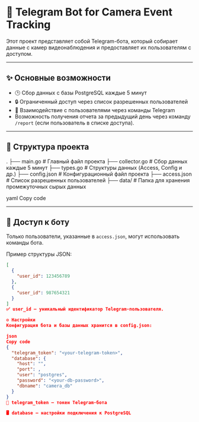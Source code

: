 # 🤖 Telegram Bot for Camera Event Tracking

Этот проект представляет собой Telegram-бота, который собирает данные с камер видеонаблюдения и предоставляет их пользователям с доступом.

---

## ✨ Основные возможности

- 🕒 Сбор данных с базы PostgreSQL каждые 5 минут
- 🔒 Ограниченный доступ через список разрешенных пользователей
- 💬 Взаимодействие с пользователями через команды Telegram
- Возможность получения отчета за предыдущий день через команду `/report` (если пользователь в списке доступа).


---

## 📁 Структура проекта

.
├── main.go # Главный файл проекта
├── collector.go # Сбор данных каждые 5 минут
├── types.go # Структуры данных (Access, Config и др.)
├── config.json # Конфигурационный файл проекта
├── access.json # Список разрешенных пользователей
├── data/ # Папка для хранения промежуточных сырых данных

yaml
Copy code

---

## 👥 Доступ к боту

Только пользователи, указанные в `access.json`, могут использовать команды бота.

Пример структуры JSON:

```json
[
  {
    "user_id": 123456789
  },
  {
    "user_id": 987654321
  }
]
✅ user_id — уникальный идентификатор Telegram-пользователя.

⚙️ Настройки
Конфигурация бота и базы данных хранится в config.json:

json
Copy code
{
  "telegram_token": "<your-telegram-token>",
  "database": {
    "host": "",
    "port": ,
    "user": "postgres",
    "password": "<your-db-password>",
    "dbname": "camera_db"
  }
}
🔑 telegram_token — токен Telegram-бота

🖥️ database — настройки подключения к PostgreSQL